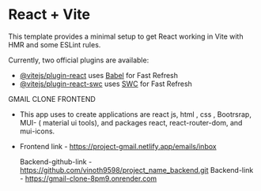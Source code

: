 # React + Vite

This template provides a minimal setup to get React working in Vite with HMR and some ESLint rules.

Currently, two official plugins are available:

- [@vitejs/plugin-react](https://github.com/vitejs/vite-plugin-react/blob/main/packages/plugin-react/README.md) uses [Babel](https://babeljs.io/) for Fast Refresh
- [@vitejs/plugin-react-swc](https://github.com/vitejs/vite-plugin-react-swc) uses [SWC](https://swc.rs/) for Fast Refresh


GMAIL CLONE FRONTEND 
  - This app uses to create applications are react js, html , css , Bootrsrap, MUI- ( material ui tools), and packages react, react-router-dom, and mui-icons.
  - 
    Frontend link - https://project-gmail.netlify.app/emails/inbox

    Backend-github-link - https://github.com/vinoth9598/project_name_backend.git
    Backend-link -  https://gmail-clone-8pm9.onrender.com


  
  
    
    
